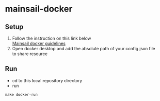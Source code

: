 # mainsail-docker

## Setup

1. Follow the instruction on this link below\
[Mainsail docker guidelines](https://docs.mainsail.xyz/setup/docker)
2. Open docker desktop and add the absolute path of your config.json file to share resource

## Run

- cd to this local repository directory
- run

```shell
make docker-run
```
